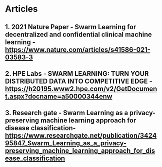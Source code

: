 # Articles

## 1. 2021 Nature Paper - Swarm Learning for decentralized and confidential clinical machine learning - <https://www.nature.com/articles/s41586-021-03583-3>

## 2. HPE Labs - SWARM LEARNING: TURN YOUR DISTRIBUTED DATA INTO COMPETITIVE EDGE  - <https://h20195.www2.hpe.com/v2/GetDocument.aspx?docname=a50000344enw> 

## 3. Research gate - Swarm Learning as a privacy-preserving machine learning approach for disease classification-  <https://www.researchgate.net/publication/342495847_Swarm_Learning_as_a_privacy-preserving_machine_learning_approach_for_disease_classification>

